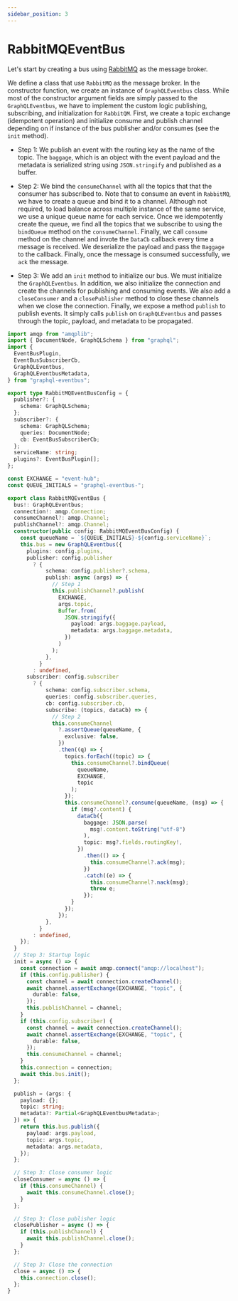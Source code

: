 ```yaml
---
sidebar_position: 3
---
```


# RabbitMQEventBus

Let's start by creating a bus using [RabbitMQ](https://www.rabbitmq.com/getstarted.html) as the message broker.

We define a class that use `RabbitMQ` as the message broker. In the constructor function, we create an instance of `GraphQLEventbus` class. While most of the constructor argument fields are simply passed to the `GraphQLEventbus`, we have to implement the custom logic publishing, subscribing, and initialization for `RabbitQM`. First, we create a topic exchange (idempotent operation) and initialize consume and publish channel depending on if instance of the bus publisher and/or consumes (see the `init` method).

- Step 1: We publish an event with the routing key as the name of the topic. The `baggage`, which is an object with the event payload and the metadata is serialized string using `JSON.stringify` and published as a buffer.

- Step 2: We bind the `consumeChannel` with all the topics that that the consumer has subscribed to. Note that to consume an event in `RabbitMQ`, we have to create a queue and bind it to a channel. Although not required, to load balance across multiple instance of the same service, we use a unique queue name for each service. Once we idempotently create the queue, we find all the topics that we subscribe to using the `bindQueue` method on the `consumeChannel`. Finally, we call `consume` method on the channel and invote the `DataCb` callback every time a message is received. We deserialize the payload and pass the `Baggage` to the callback. Finally, once the message is consumed successfully, we `ack` the message.

- Step 3: We add an `init` method to initialize our bus. We must initialize the `GraphQLEventbus`. In addition, we also initialize the connection and create the channels for publishing and consuming events. We also add a `closeConsumer` and a `closePublisher` method to close these channels when we close the connection. Finally, we expose a method `publish` to publish events. It simply calls `publish` on `GraphQLEventbus` and passes through the topic, payload, and metadata to be propagated.

```typescript
import amqp from "amqplib";
import { DocumentNode, GraphQLSchema } from "graphql";
import {
  EventBusPlugin,
  EventBusSubscriberCb,
  GraphQLEventbus,
  GraphQLEventbusMetadata,
} from "graphql-eventbus";

export type RabbitMQEventBusConfig = {
  publisher?: {
    schema: GraphQLSchema;
  };
  subscriber?: {
    schema: GraphQLSchema;
    queries: DocumentNode;
    cb: EventBusSubscriberCb;
  };
  serviceName: string;
  plugins?: EventBusPlugin[];
};

const EXCHANGE = "event-hub";
const QUEUE_INITIALS = "graphql-eventbus-";

export class RabbitMQEventBus {
  bus!: GraphQLEventbus;
  connection!: amqp.Connection;
  consumeChannel?: amqp.Channel;
  publishChannel?: amqp.Channel;
  constructor(public config: RabbitMQEventBusConfig) {
    const queueName = `${QUEUE_INITIALS}-${config.serviceName}`;
    this.bus = new GraphQLEventbus({
      plugins: config.plugins,
      publisher: config.publisher
        ? {
            schema: config.publisher?.schema,
            publish: async (args) => {
              // Step 1
              this.publishChannel?.publish(
                EXCHANGE,
                args.topic,
                Buffer.from(
                  JSON.stringify({
                    payload: args.baggage.payload,
                    metadata: args.baggage.metadata,
                  })
                )
              );
            },
          }
        : undefined,
      subscriber: config.subscriber
        ? {
            schema: config.subscriber.schema,
            queries: config.subscriber.queries,
            cb: config.subscriber.cb,
            subscribe: (topics, dataCb) => {
              // Step 2
              this.consumeChannel
                ?.assertQueue(queueName, {
                  exclusive: false,
                })
                .then((q) => {
                  topics.forEach((topic) => {
                    this.consumeChannel?.bindQueue(
                      queueName,
                      EXCHANGE,
                      topic
                    );
                  });
                  this.consumeChannel?.consume(queueName, (msg) => {
                    if (msg?.content) {
                      dataCb({
                        baggage: JSON.parse(
                          msg!.content.toString("utf-8")
                        ),
                        topic: msg?.fields.routingKey!,
                      })
                        .then(() => {
                          this.consumeChannel?.ack(msg);
                        })
                        .catch((e) => {
                          this.consumeChannel?.nack(msg);
                          throw e;
                        });
                    }
                  });
                });
            },
          }
        : undefined,
    });
  }
  // Step 3: Startup logic
  init = async () => {
    const connection = await amqp.connect("amqp://localhost");
    if (this.config.publisher) {
      const channel = await connection.createChannel();
      await channel.assertExchange(EXCHANGE, "topic", {
        durable: false,
      });
      this.publishChannel = channel;
    }
    if (this.config.subscriber) {
      const channel = await connection.createChannel();
      await channel.assertExchange(EXCHANGE, "topic", {
        durable: false,
      });
      this.consumeChannel = channel;
    }
    this.connection = connection;
    await this.bus.init();
  };

  publish = (args: {
    payload: {};
    topic: string;
    metadata?: Partial<GraphQLEventbusMetadata>;
  }) => {
    return this.bus.publish({
      payload: args.payload,
      topic: args.topic,
      metadata: args.metadata,
    });
  };

  // Step 3: Close consumer logic
  closeConsumer = async () => {
    if (this.consumeChannel) {
      await this.consumeChannel.close();
    }
  };

  // Step 3: Close publisher logic
  closePublisher = async () => {
    if (this.publishChannel) {
      await this.publishChannel.close();
    }
  };

  // Step 3: Close the connection
  close = async () => {
    this.connection.close();
  };
}
```
